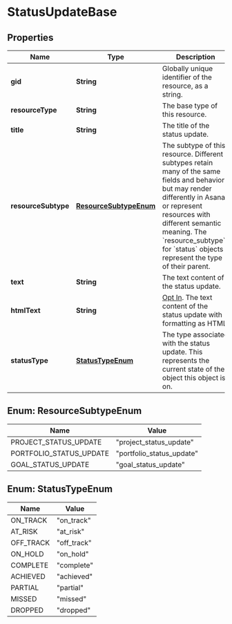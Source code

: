 

# StatusUpdateBase


## Properties

| Name | Type | Description | Notes |
|------------ | ------------- | ------------- | -------------|
|**gid** | **String** | Globally unique identifier of the resource, as a string. |  [optional] [readonly] |
|**resourceType** | **String** | The base type of this resource. |  [optional] [readonly] |
|**title** | **String** | The title of the status update. |  [optional] |
|**resourceSubtype** | [**ResourceSubtypeEnum**](#ResourceSubtypeEnum) | The subtype of this resource. Different subtypes retain many of the same fields and behavior, but may render differently in Asana or represent resources with different semantic meaning. The &#x60;resource_subtype&#x60;s for &#x60;status&#x60; objects represent the type of their parent. |  [optional] [readonly] |
|**text** | **String** | The text content of the status update. |  |
|**htmlText** | **String** | [Opt In](https://raw.githubusercontent.com). The text content of the status update with formatting as HTML. |  [optional] |
|**statusType** | [**StatusTypeEnum**](#StatusTypeEnum) | The type associated with the status update. This represents the current state of the object this object is on. |  |



## Enum: ResourceSubtypeEnum

| Name | Value |
|---- | -----|
| PROJECT_STATUS_UPDATE | &quot;project_status_update&quot; |
| PORTFOLIO_STATUS_UPDATE | &quot;portfolio_status_update&quot; |
| GOAL_STATUS_UPDATE | &quot;goal_status_update&quot; |



## Enum: StatusTypeEnum

| Name | Value |
|---- | -----|
| ON_TRACK | &quot;on_track&quot; |
| AT_RISK | &quot;at_risk&quot; |
| OFF_TRACK | &quot;off_track&quot; |
| ON_HOLD | &quot;on_hold&quot; |
| COMPLETE | &quot;complete&quot; |
| ACHIEVED | &quot;achieved&quot; |
| PARTIAL | &quot;partial&quot; |
| MISSED | &quot;missed&quot; |
| DROPPED | &quot;dropped&quot; |



